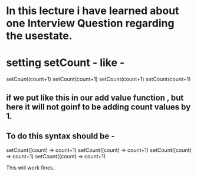 

# In this lecture i have learned about one Interview Question regarding the usestate.

# setting setCount - like -

setCount(count+1)
setCount(count+1)
setCount(count+1)
setCount(count+1)

## if we put like this in our add value function , but here it will not goinf to be adding count values by 1.

## To do this syntax should be - 

setCount((count) => count+1)
setCount((count) => count+1)
setCount((count) => count+1)
setCount((count) => count+1)

This will work fines..
